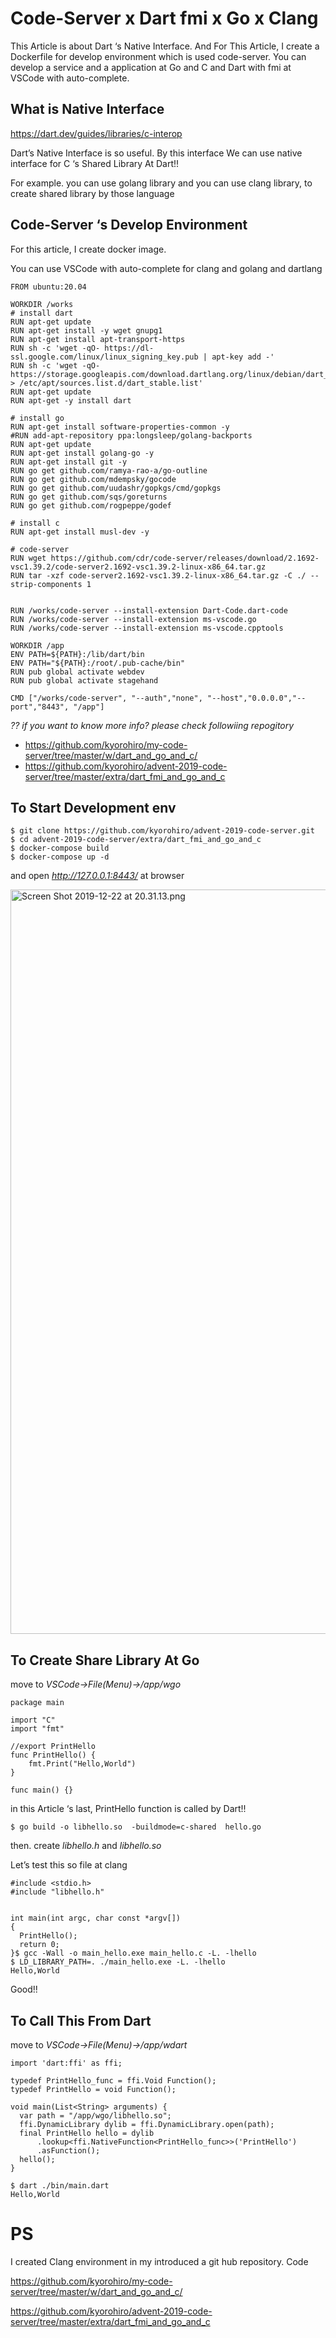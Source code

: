 # Code-Server x Dart fmi x Go x Clang

This Article is about Dart ‘s Native Interface. And For This Article, I create a Dockerfile for develop environment which is used code-server.
You can develop a service and a application at Go and C and Dart with fmi at VSCode with auto-complete.


## What is Native Interface

https://dart.dev/guides/libraries/c-interop

Dart’s Native Interface is so useful. By this interface We can use native interface for C ‘s Shared Library At Dart!!

For example. you can use golang library and you can use clang library, to create shared library by those language

## Code-Server ‘s Develop Environment

For this article, I create docker image.

You can use VSCode with auto-complete for clang and golang and dartlang


```
FROM ubuntu:20.04

WORKDIR /works
# install dart
RUN apt-get update
RUN apt-get install -y wget gnupg1
RUN apt-get install apt-transport-https
RUN sh -c 'wget -qO- https://dl-ssl.google.com/linux/linux_signing_key.pub | apt-key add -'
RUN sh -c 'wget -qO- https://storage.googleapis.com/download.dartlang.org/linux/debian/dart_stable.list > /etc/apt/sources.list.d/dart_stable.list'
RUN apt-get update
RUN apt-get -y install dart

# install go
RUN apt-get install software-properties-common -y
#RUN add-apt-repository ppa:longsleep/golang-backports
RUN apt-get update
RUN apt-get install golang-go -y
RUN apt-get install git -y
RUN go get github.com/ramya-rao-a/go-outline
RUN go get github.com/mdempsky/gocode
RUN go get github.com/uudashr/gopkgs/cmd/gopkgs
RUN go get github.com/sqs/goreturns
RUN go get github.com/rogpeppe/godef

# install c
RUN apt-get install musl-dev -y

# code-server
RUN wget https://github.com/cdr/code-server/releases/download/2.1692-vsc1.39.2/code-server2.1692-vsc1.39.2-linux-x86_64.tar.gz
RUN tar -xzf code-server2.1692-vsc1.39.2-linux-x86_64.tar.gz -C ./ --strip-components 1


RUN /works/code-server --install-extension Dart-Code.dart-code
RUN /works/code-server --install-extension ms-vscode.go
RUN /works/code-server --install-extension ms-vscode.cpptools

WORKDIR /app
ENV PATH=${PATH}:/lib/dart/bin
ENV PATH="${PATH}:/root/.pub-cache/bin"
RUN pub global activate webdev
RUN pub global activate stagehand

CMD ["/works/code-server", "--auth","none", "--host","0.0.0.0","--port","8443", "/app"]
```


*?? if you want to know more info? please check followiing repogitory*

- https://github.com/kyorohiro/my-code-server/tree/master/w/dart_and_go_and_c/
- https://github.com/kyorohiro/advent-2019-code-server/tree/master/extra/dart_fmi_and_go_and_c


## To Start Development env

```
$ git clone https://github.com/kyorohiro/advent-2019-code-server.git
$ cd advent-2019-code-server/extra/dart_fmi_and_go_and_c
$ docker-compose build
$ docker-compose up -d
```

and open *http://127.0.0.1:8443/* at browser

<img width="1191" alt="Screen Shot 2019-12-22 at 20.31.13.png" src="https://qiita-image-store.s3.ap-northeast-1.amazonaws.com/0/54192/cca1b1e0-a1c3-cb52-d639-804335854c9c.png">


## To Create Share Library At Go

move to *VSCode->File(Menu)->/app/wgo*


```
package main

import "C"
import "fmt"

//export PrintHello
func PrintHello() {
    fmt.Print("Hello,World")
}

func main() {}
```

in this Article ‘s last, PrintHello function is called by Dart!!

```
$ go build -o libhello.so  -buildmode=c-shared  hello.go
```

then. create *libhello.h* and *libhello.so*

Let’s test this so file at clang

```
#include <stdio.h>
#include "libhello.h"


int main(int argc, char const *argv[])
{
  PrintHello();
  return 0;
}$ gcc -Wall -o main_hello.exe main_hello.c -L. -lhello
$ LD_LIBRARY_PATH=. ./main_hello.exe -L. -lhello
Hello,World
```


Good!!


## To Call This From Dart

move to *VSCode->File(Menu)->/app/wdart*

```
import 'dart:ffi' as ffi;

typedef PrintHello_func = ffi.Void Function();
typedef PrintHello = void Function();

void main(List<String> arguments) {
  var path = "/app/wgo/libhello.so";
  ffi.DynamicLibrary dylib = ffi.DynamicLibrary.open(path);
  final PrintHello hello = dylib
      .lookup<ffi.NativeFunction<PrintHello_func>>('PrintHello')
      .asFunction();
  hello();
}

```

```
$ dart ./bin/main.dart
Hello,World
```



# PS

I created Clang environment in my introduced a git hub repository.
Code

https://github.com/kyorohiro/my-code-server/tree/master/w/dart_and_go_and_c/

https://github.com/kyorohiro/advent-2019-code-server/tree/master/extra/dart_fmi_and_go_and_c

